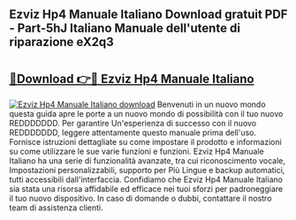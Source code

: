 ## Ezviz Hp4 Manuale Italiano Download gratuit PDF - Part-5hJ Italiano Manuale dell'utente di riparazione eX2q3

# <h2><a href="http://dfeuc3.blite.top/?on=Ezviz+Hp4+Manuale+Italiano">🔗Download 👉🔴 Ezviz Hp4 Manuale Italiano</a></h2>

[![Ezviz Hp4 Manuale Italiano download](https://i.imgur.com/lujVjoI.png)](http://dfeuc3.blite.top/?on=Ezviz+Hp4+Manuale+Italiano)
Benvenuti in un nuovo mondo questa guida apre le porte a un nuovo mondo di possibilità con il tuo nuovo REDDDDDDD. Per garantire Un'esperienza di successo con il nuovo REDDDDDDD, leggere attentamente questo manuale prima dell'uso. Fornisce istruzioni dettagliate su come impostare il prodotto e informazioni su come utilizzare le sue varie funzioni e funzioni. Ezviz Hp4 Manuale Italiano ha una serie di funzionalità avanzate, tra cui riconoscimento vocale, Impostazioni personalizzabili, supporto per Più Lingue e backup automatici, tutti accessibili dall'interfaccia. Confidiamo che Ezviz Hp4 Manuale Italiano sia stata una risorsa affidabile ed efficace nei tuoi sforzi per padroneggiare il tuo nuovo dispositivo. In caso di domande o dubbi, contattare il nostro team di assistenza clienti.
